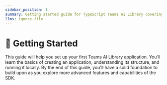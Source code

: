 ```yaml
---
sidebar_position: 1
summary: Getting started guide for TypeScript Teams AI Library covering application setup, structure, and local development fundamentals.
llms: ignore-file
---
```


# 🚀 Getting Started

This guide will help you set up your first Teams AI Library application. You'll learn the basics of creating an application, understanding its structure, and running it locally. By the end of this guide, you'll have a solid foundation to build upon as you explore more advanced features and capabilities of the SDK.
